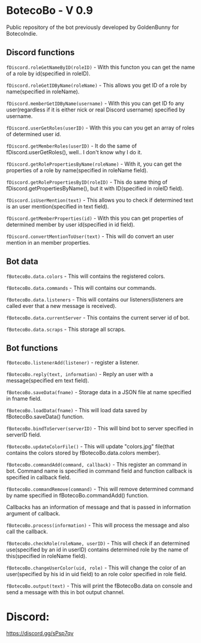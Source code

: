 # BotecoBo  - V 0.9

Public repository of the bot previously developed by GoldenBunny for BotecoIndie.

## Discord functions
`fDiscord.roleGetNameByID(roleID)` - With this functon you can get the name of a role by id(specified in roleID).

`fDiscord.roleGetIDByName(roleName)` - This allows you get ID of a role by name(specified in roleName).

`fDiscord.memberGetIDByName(username)` - With this you can get ID fo any user(regardless if it is either nick or real Discord username) specified by username.

`fDiscord.userGetRoles(userID)` - With this you can you get an array of roles of determined user id.

`fDiscord.getMemberRoles(userID)` - It do the same of fDiscord.userGetRoles(), well.. I don't know why I do it.

`fDiscord.getRolePropertiesByName(roleName)` - With it, you can get the properties of a role by name(specified in roleName field).

`fDiscord.getRolePropertiesByID(roleID)` - This do same thing of fDiscord.getPropertiesByName(), but it with ID(specified in roleID field).

`fDiscord.isUserMention(text)` - This allows you to check if determined text is an user mention(specified in text field).

`fDiscord.getMemberProperties(id)` - With this you can get properties of determined member by user id(specified in id field).

`fDiscord.convertMentionToUser(text)` - This will do convert an user mention in an member properties.

## Bot data

`fBotecoBo.data.colors` - This will contains the registered colors.

`fBotecoBo.data.commands` - This will contains our commands.

`fBotecoBo.data.listeners` - This will contains our listeners(listeners are called ever that a new message is received).

`fBotecoBo.data.currentServer` - This contains the current server id of bot.

`fBotecoBo.data.scraps` - This storage all scraps.

## Bot functions

`fBotecoBo.listenerAdd(listener)` - register a listener.

`fBotecoBo.reply(text, information)` - Reply an user with a message(specified em text field).

`fBotecoBo.saveData(fname)` - Storage data in a JSON file at name specified in fname field.

`fBotecoBo.loadData(fname)` - This will load data saved by fBotecoBo.saveData() function.

`fBotecoBo.bindToServer(serverID)` - This will bind bot to server specified in serverID field.

`fBotecoBo.updateColorFile()` - This will update "colors.jpg" file(that contains the colors stored by fBotecoBo.data.colors member).

`fBotecoBo.commandAdd(command, callback)` - This register an command in bot. Command name is specified in command field and function callback is specified in callback field.

`fBotecoBo.commandRemove(command)` - This will remove determined command by name specified in fBotecoBo.commandAdd() function.

Callbacks has an information of message and that is passed in information argument of callback.

`fBotecoBo.process(information)` - This will process the message and also call the callback.

`fBotecoBo.checkRole(roleName, userID)` - This will check if an determined use(specified by an id in userID) contains determined role by the name of this(specified in roleName field).

`fBotecoBo.changeUserColor(uid, role)` - This will change the color of an user(specified by his id in uid field) to an role color specified in role field.

`fBotecoBo.output(text)` - This will print the fBotecoBo.data on console and send a message with this in bot output channel.

# Discord:

https://discord.gg/sPsp7qv
